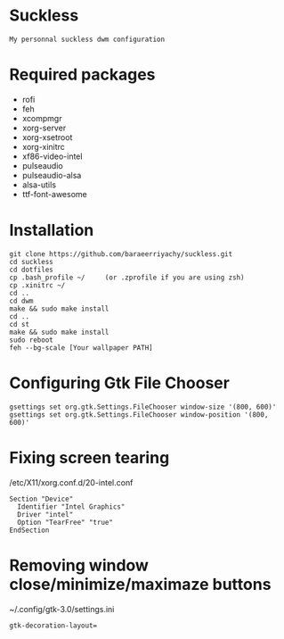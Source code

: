 # Suckless
```
My personnal suckless dwm configuration
```
# Required packages
- rofi 
- feh
- xcompmgr
- xorg-server
- xorg-xsetroot 
- xorg-xinitrc
- xf86-video-intel 
- pulseaudio
- pulseaudio-alsa 
- alsa-utils
- ttf-font-awesome 
# Installation
```
git clone https://github.com/baraeerriyachy/suckless.git
cd suckless
cd dotfiles
cp .bash_profile ~/     (or .zprofile if you are using zsh)
cp .xinitrc ~/
cd ..
cd dwm
make && sudo make install
cd ..
cd st
make && sudo make install
sudo reboot
feh --bg-scale [Your wallpaper PATH]
```
# Configuring Gtk File Chooser
```
gsettings set org.gtk.Settings.FileChooser window-size '(800, 600)'
gsettings set org.gtk.Settings.FileChooser window-position '(800, 600)'
```
# Fixing screen tearing
/etc/X11/xorg.conf.d/20-intel.conf
```
Section "Device"
  Identifier "Intel Graphics"
  Driver "intel"
  Option "TearFree" "true"
EndSection
```
# Removing window close/minimize/maximaze buttons
~/.config/gtk-3.0/settings.ini
```
gtk-decoration-layout=
```
